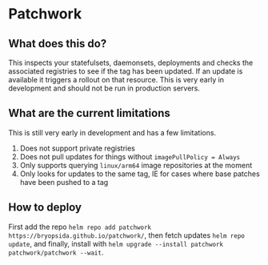 # Patchwork

## What does this do?

This inspects your statefulsets, daemonsets, deployments and checks the associated registries to see if the tag has been updated. If an update is available it triggers a rollout on that resource. This is very early in development and should not be run in production servers.

## What are the current limitations

This is still very early in development and has a few limitations.

1. Does not support private registries
2. Does not pull updates for things without `imagePullPolicy = Always`
3. Only supports querying `linux/arm64` image repositories at the moment
4. Only looks for updates to the same tag, IE for cases where base patches have been pushed to a tag

## How to deploy

First add the repo `helm repo add patchwork  https://bryopsida.github.io/patchwork/`, then fetch updates `helm repo update`, and finally, install with `helm upgrade --install patchwork patchwork/patchwork --wait`.
